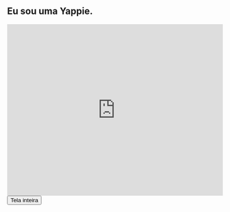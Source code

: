 ## Eu sou uma Yappie.

<div id="fullscreen-container" style="width: 100%; height: 400px;">
    <iframe id="video" width="100%" height="400" src="https://www.youtube.com/embed/jYB822q4LMk" frameborder="0" allowfullscreen="true"></iframe>
</div>
<button id="fullscreen-btn">Tela inteira</button>
<script src="youtube.external.subtitle.js"></script>
<script src="subtitles.parser.min.js "></script>

<script>
var loadSRT = function(url, callback) {
    var httpRequest = new XMLHttpRequest();

    httpRequest.onreadystatechange = function() {
        if (httpRequest.readyState === XMLHttpRequest.DONE) {
            var subtitles = parser.fromSrt(httpRequest.responseText, true);

            for (var i in subtitles) {
                subtitles[i] = {
                    start : subtitles[i].startTime / 1000,
                    end   : subtitles[i].endTime / 1000,
                    text  : subtitles[i].text
                };
            }

            callback(subtitles);
        }
    };

    httpRequest.open('GET', url, true);
    httpRequest.send(null);
};



loadSRT('subs/Im_a_Yappie._ptbr.srt', function(subtitles) {
    var youtubeExternalSubtitle = new YoutubeExternalSubtitle.Subtitle(document.getElementById('video'), subtitles);
});

document.getElementById('fullscreen-btn').addEventListener('click', function(e) {
    var elem = document.getElementById('fullscreen-container');

    var openFullscreen = function() {
      if (elem.requestFullscreen) {
        elem.requestFullscreen();
      } else if (elem.mozRequestFullScreen) { /* Firefox */
        elem.mozRequestFullScreen();
      } else if (elem.webkitRequestFullscreen) { /* Chrome, Safari & Opera */
        elem.webkitRequestFullscreen();
      } else if (elem.msRequestFullscreen) { /* IE/Edge */
        elem.msRequestFullscreen();
      }
    };

    openFullscreen();
  });

</script>
